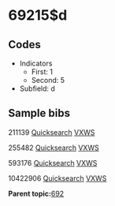 # 69215$d

## Codes

-   Indicators
    -   First: 1
    -   Second: 5
-   Subfield: d

## Sample bibs

211139 [Quicksearch](https://search.library.yale.edu/catalog/211139) [VXWS](http://prodorbis.library.yale.edu:7014/vxws/GetHoldingsService?bibId=211139)

255482 [Quicksearch](https://search.library.yale.edu/catalog/255482) [VXWS](http://prodorbis.library.yale.edu:7014/vxws/GetHoldingsService?bibId=255482)

593176 [Quicksearch](https://search.library.yale.edu/catalog/593176) [VXWS](http://prodorbis.library.yale.edu:7014/vxws/GetHoldingsService?bibId=593176)

10422906 [Quicksearch](https://search.library.yale.edu/catalog/10422906) [VXWS](http://prodorbis.library.yale.edu:7014/vxws/GetHoldingsService?bibId=10422906)

**Parent topic:**[692](../../tags/692/692.md)

